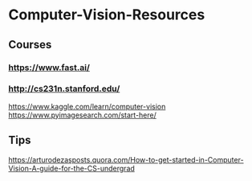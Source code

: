 # Computer-Vision-Resources

## Courses
### https://www.fast.ai/
### http://cs231n.stanford.edu/
https://www.kaggle.com/learn/computer-vision
https://www.pyimagesearch.com/start-here/

## Tips 
https://arturodezasposts.quora.com/How-to-get-started-in-Computer-Vision-A-guide-for-the-CS-undergrad
